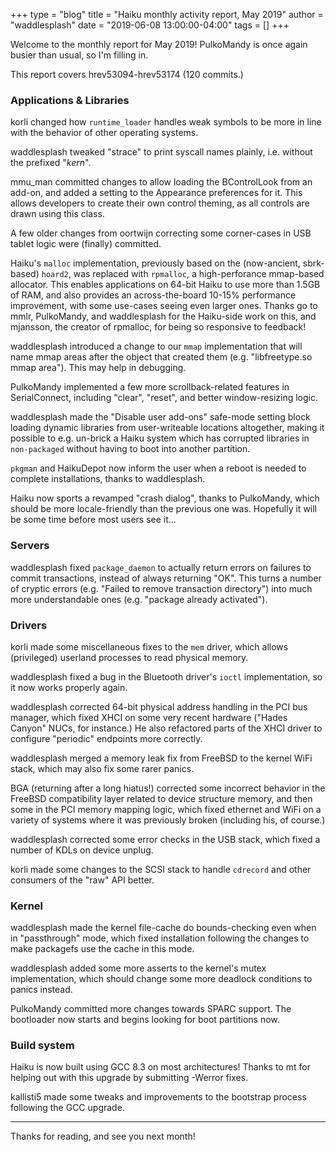 +++
type = "blog"
title = "Haiku monthly activity report, May 2019"
author = "waddlesplash"
date = "2019-06-08 13:00:00-04:00"
tags = []
+++

Welcome to the monthly report for May 2019! PulkoMandy is once again busier than usual, so I'm filling in.

This report covers hrev53094-hrev53174 (120 commits.)

### Applications &amp; Libraries

korli changed how `runtime_loader` handles weak symbols to be more in line with the behavior of other operating systems.

waddlesplash tweaked "strace" to print syscall names plainly, i.e. without the prefixed "_kern_".

mmu_man committed changes to allow loading the BControlLook from an add-on, and added a setting to the Appearance preferences for it. This allows developers to create their own control theming, as all controls are drawn using this class.

A few older changes from oortwijn correcting some corner-cases in USB tablet logic were (finally) committed.

Haiku's `malloc` implementation, previously based on the (now-ancient, sbrk-based) `hoard2`, was replaced with `rpmalloc`, a high-perforance mmap-based allocator. This enables applications on 64-bit Haiku to use more than 1.5GB of RAM, and also provides an across-the-board 10-15% performance improvement, with some use-cases seeing even larger ones. Thanks go to mmlr, PulkoMandy, and waddlesplash for the Haiku-side work on this, and mjansson, the creator of rpmalloc, for being so responsive to feedback!

waddlesplash introduced a change to our `mmap` implementation that will name mmap areas after the object that created them (e.g. "libfreetype.so mmap area"). This may help in debugging.

PulkoMandy implemented a few more scrollback-related features in SerialConnect, including "clear", "reset", and better window-resizing logic.

waddlesplash made the "Disable user add-ons" safe-mode setting block loading dynamic libraries from user-writeable locations altogether, making it possible to e.g. un-brick a Haiku system which has corrupted libraries in `non-packaged` without having to boot into another partition.

`pkgman` and HaikuDepot now inform the user when a reboot is needed to complete installations, thanks to waddlesplash.

Haiku now sports a revamped "crash dialog", thanks to PulkoMandy, which should be more locale-friendly than the previous one was. Hopefully it will be some time before most users see it...

### Servers

waddlesplash fixed `package_daemon` to actually return errors on failures to commit transactions, instead of always returning "OK". This turns a number of cryptic errors (e.g. "Failed to remove transaction directory") into much more understandable ones (e.g. "package already activated").

### Drivers

korli made some miscellaneous fixes to the `mem` driver, which allows (privileged) userland processes to read physical memory.

waddlesplash fixed a bug in the Bluetooth driver's `ioctl` implementation, so it now works properly again.

waddlesplash corrected 64-bit physical address handling in the PCI bus manager, which fixed XHCI on some very recent hardware ("Hades Canyon" NUCs, for instance.) He also refactored parts of the XHCI driver to configure "periodic" endpoints more correctly.

waddlesplash merged a memory leak fix from FreeBSD to the kernel WiFi stack, which may also fix some rarer panics.

BGA (returning after a long hiatus!) corrected some incorrect behavior in the FreeBSD compatibility layer related to device structure memory, and then some in the PCI memory mapping logic, which fixed ethernet and WiFi on a variety of systems where it was previously broken (including his, of course.)

waddlesplash corrected some error checks in the USB stack, which fixed a number of KDLs on device unplug.

korli made some changes to the SCSI stack to handle `cdrecord` and other consumers of the "raw" API better.

### Kernel

waddlesplash made the kernel file-cache do bounds-checking even when in "passthrough" mode, which fixed installation following the changes to make packagefs use the cache in this mode.

waddlesplash added some more asserts to the kernel's mutex implementation, which should change some more deadlock conditions to panics instead.

PulkoMandy committed more changes towards SPARC support. The bootloader now starts and begins looking for boot partitions now.

### Build system

Haiku is now built using GCC 8.3 on most architectures! Thanks to mt for helping out with this upgrade by submitting -Werror fixes.

kallisti5 made some tweaks and improvements to the bootstrap process following the GCC upgrade.

---

Thanks for reading, and see you next month!